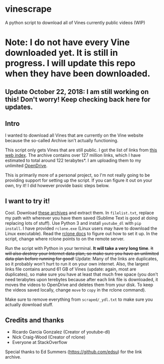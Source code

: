 # vinescrape
A python script to download all of Vines currently public videos (WIP)

# Note: I do not have every Vine downloaded yet. It is still in progress. I will update this repo when they have been downloaded.

## Update October 22, 2018: I am still working on this! Don't worry! Keep checking back here for updates.

## Intro

I wanted to download all Vines that are currently on the Vine website because the so-called Archive isn't actually functioning.

This script only gets Vines that are still public. I got the list of links from [this web index](https://vine.inkdroid.org/archive/). The archive contains over 127 million links, which I have estimated to total around 122 terabytes\*. I am uploading them to my unlimited [OpenDrive](http://opendrive.com/).

This is primarily more of a personal project, so I'm not really going to be providing support for setting up the script. If you can figure it out on your own, try it! I did however provide basic steps below.

## I want to try it!

Cool. Download [these archives](https://vine.inkdroid.org/archive/) and extract them. In `filelist.txt`, replace my path with wherever you have them saved (Sublime Text is good at doing replacing lots of stuff). Use Python 3 and install `youtube_dl` with `pip install`. I have provided `rclone.exe` (Linux users may have to download the Linux executable). Read the [rclone docs](https://rclone.org/) to figure out how to set it up. In the script, change where rclone points to on the remote server.

Run the script with Python in your terminal. **It will take a very long time**. ~~It will also *destroy* your Internet data plan, so make sure you have an unlimited data plan before running for good!~~ Update: Many of the links are duplicates, so it probably won't hurt to run it on your own internet. Also, the largest links file contains around 61 GB of Vines (update: again, most are duplicates), so make sure you have at least that much free space (you don't need terabytes upon terebytes because after each link file is downloaded, it moves the videos to OpenDrive and deletes them from your disk. To keep the videos saved locally, change `move` to `copy` in the rclone command).

Make sure to remove everything from `scraped/_ydl.txt` to make sure you actually download stuff.

## Credits and thanks

- Ricardo Garcia Gonzalez (Creator of youtube-dl)
- Nick Craig-Wood (Creator of rclone)
- Everyone at StackOverflow

Special thanks to Ed Summers (https://github.com/edsu) for the link archive.
